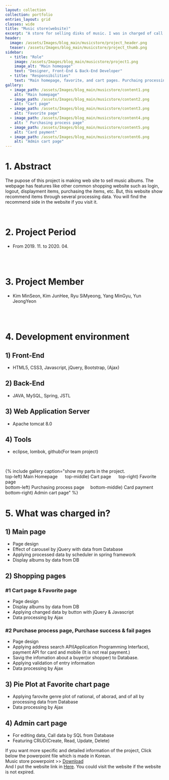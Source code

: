 ```yaml
---
layout: collection
collection: portfolio
entries_layout: grid
classes: wide
title: "Music store(website)"
excerpt: "A store for selling disks of music. I was in charged of call the records(disk) from Database and dealt with data from Database in case that shopper purchases records."
header:
  image: /assets/Images/blog_main/musicstore/project_header.png
  teaser: /assets/Images/blog_main/musicstore/project_thumb.png
sidebar:
  - title: "Role"
    image: /assets/Images/blog_main/musicstore/project1.png
    image_alt: "Main homepage"
    text: "Designer, Front-End & Back-End Developer"
  - title: "Responsibilities"
    text: "Main homepage, favorite, and cart pages. Purchaing processing, Plot favorite genre after data in DB"
gallery:
  - image_path: /assets/Images/blog_main/musicstore/content1.png
    alt: "Main homepage"
  - image_path: /assets/Images/blog_main/musicstore/content2.png
    alt: "Cart page"
  - image_path: /assets/Images/blog_main/musicstore/content3.png
    alt: "Favorite page"
  - image_path: /assets/Images/blog_main/musicstore/content4.png
    alt: " Purchasing process page"
  - image_path: /assets/Images/blog_main/musicstore/content5.png
    alt: "Card payment"
  - image_path: /assets/Images/blog_main/musicstore/content6.png
    alt: "Admin cart page"
---
```


# 1. Abstract
The pupose of this project is making web site to sell music albums. The webpage has features like other common shopping website such as login, logout, displayment items, purchasing the items, etc. But, this website show recommend items through several processing data. You will find the recommend side in the website if you visit it.

<br>

# 2. Project Period

- From 2019. 11. to 2020. 04.

<br><br>

# 3. Project Member

- Kim MinSeon, Kim JunHee, Ryu SiMyeong, Yang MinGyu, Yun JeongYeon

<br><br>

# 4. Development environment

## 1) Front-End

- HTML5, CSS3, Javascript, jQuery, Bootstrap, (Ajax)

## 2) Back-End

- JAVA, MySQL, Spring, JSTL

## 3) Web Application Server

- Apache tomcat 8.0

## 4) Tools

- eclipse, lombok, github(For team project)

<br>



{% include gallery caption="show my parts in the project.<br> top-left) Main Homepage &nbsp;&nbsp;&nbsp;&nbsp; top-middle) Cart page &nbsp;&nbsp;&nbsp;&nbsp; top-right) Favorite page<br>bottom-left) Purchasing process page&nbsp;&nbsp;&nbsp;&nbsp; bottom-middle) Card payment &nbsp;&nbsp;&nbsp;&nbsp; bottom-right) Admin cart page" %}



# 5. What was charged in?

## 1) Main page

- Page design
- Effect of carousel by jQuery with data from Database
- Applying processed data by scheduler in spring framework
- Display albums by data from DB

## 2) Shopping pages

### #1 Cart page & Favorite page

- Page design
- Display albums by data from DB
- Applying changed data by button with jQuery & Javascript
- Data processing by Ajax


### #2 Purchase process page, Purchase success & fail pages

- Page design
- Applying address search API(Application Programming Interface), payment API for card and mobile (It is not real payment.)
- Savig the infomation about a buyer(or shopper) to Database.
- Applying validation of entry information
- Data processing by Ajax

## 3) Pie Plot at Favorite chart page

- Applying farovite genre plot of national, of aborad, and of all by processing data from Database
- Data processing by Ajax

## 4) Admin cart page

- For editing data, Call data by SQL from Database
- Featuring CRUD(Create, Read, Update, Delete)

If you want more specific and detailed information of the project, Click below the powerpoint file which is made in Korean.
<br>
Music store powerpoint >> [Download](/assets/download/blog/portfolio/musicstore/musicstore.pptx)
<br>
And I put the website link in [Here](http://itproject.ezenac.co.kr/musicstore/). You could visit the website if the website is not expired.
